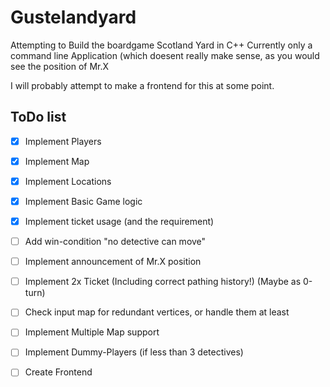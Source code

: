 # Gustelandyard
Attempting to Build the boardgame Scotland Yard in C++
Currently only a command line Application (which doesent really make sense, as you would see the position of Mr.X

I will probably attempt to make a frontend for this at some point.

## ToDo list
- [x] Implement Players
- [x] Implement Map
- [x] Implement Locations
- [x] Implement Basic Game logic
- [x] Implement ticket usage (and the requirement)
- [ ] Add win-condition "no detective can move"
- [ ] Implement announcement of Mr.X position
- [ ] Implement 2x Ticket (Including correct pathing history!) (Maybe as 0-turn)
- [ ] Check input map for redundant vertices, or handle them at least
- [ ] Implement Multiple Map support
- [ ] Implement Dummy-Players (if less than 3 detectives)

- [ ] Create Frontend